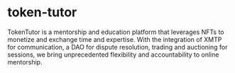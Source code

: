 # token-tutor
TokenTutor is a mentorship and education platform that leverages NFTs to monetize and exchange time and expertise. With the integration of XMTP for communication, a DAO for dispute resolution, trading and auctioning for sessions, we bring unprecedented flexibility and accountability to online mentorship.
